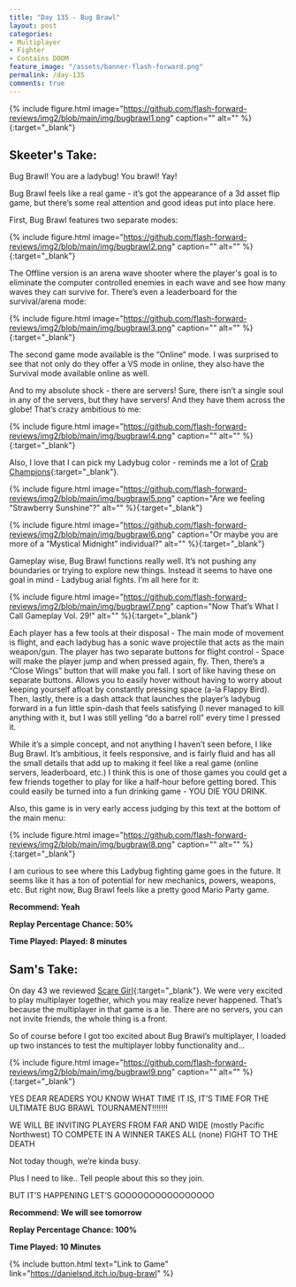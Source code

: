 ```yaml
---
title: "Day 135 - Bug Brawl"
layout: post
categories:
- Multiplayer
- Fighter
- Contains DOOM
feature_image: "/assets/banner-flash-forward.png"
permalink: /day-135
comments: true
---
```


{% include figure.html image="https://github.com/flash-forward-reviews/img2/blob/main/img/bugbrawl1.png" caption="" alt="" %}{:target="_blank"}

## Skeeter's Take:

Bug Brawl! You are a ladybug! You brawl! Yay!

Bug Brawl feels like a real game - it’s got the appearance of a 3d asset flip game, but there’s some real attention and good ideas put into place here. 

First, Bug Brawl features two separate modes:

{% include figure.html image="https://github.com/flash-forward-reviews/img2/blob/main/img/bugbrawl2.png" caption="" alt="" %}{:target="_blank"}

The Offline version is an arena wave shooter where the player's goal is to eliminate the computer controlled enemies in each wave and see how many waves they can survive for. There’s even a leaderboard for the survival/arena mode: 

{% include figure.html image="https://github.com/flash-forward-reviews/img2/blob/main/img/bugbrawl3.png" caption="" alt="" %}{:target="_blank"}

The second game mode available is the “Online” mode. I was surprised to see that not only do they offer a VS mode in online, they also have the Survival mode available online as well.

And to my absolute shock - there are servers! Sure, there isn’t a single soul in any of the servers, but they have servers! And they have them across the globe! That’s crazy ambitious to me: 

{% include figure.html image="https://github.com/flash-forward-reviews/img2/blob/main/img/bugbrawl4.png" caption="" alt="" %}{:target="_blank"}

Also, I love that I can pick my Ladybug color - reminds me a lot of [Crab Champions](https://www.google.com/url?q=https://crabchampions.com/&sa=D&source=docs&ust=1726187302386563&usg=AOvVaw1UQOlSeIMTDNH9yjWXvhjo){:target="_blank"}.

{% include figure.html image="https://github.com/flash-forward-reviews/img2/blob/main/img/bugbrawl5.png" caption="Are we feeling “Strawberry Sunshine”?" alt="" %}{:target="_blank"}

{% include figure.html image="https://github.com/flash-forward-reviews/img2/blob/main/img/bugbrawl6.png" caption="Or maybe you are more of a “Mystical Midnight” individual?" alt="" %}{:target="_blank"}

Gameplay wise, Bug Brawl functions really well. It’s not pushing any boundaries or trying to explore new things. Instead it seems to have one goal in mind - Ladybug arial fights. I’m all here for it:

{% include figure.html image="https://github.com/flash-forward-reviews/img2/blob/main/img/bugbrawl7.png" caption="Now That’s What I Call Gameplay Vol. 29!" alt="" %}{:target="_blank"}

Each player has a few tools at their disposal - 
The main mode of movement is flight, and each ladybug has a sonic wave projectile that acts as the main weapon/gun. 
The player has two separate buttons for flight control - Space will make the player jump and when pressed again, fly. Then, there’s a “Close Wings” button that will make you fall. I sort of like having these on separate buttons. Allows you to easily hover without having to worry about keeping yourself afloat by constantly pressing space (a-la Flappy Bird). 
Then, lastly, there is a dash attack that launches the player’s ladybug forward in a fun little spin-dash that feels satisfying (I never managed to kill anything with it, but I was still yelling “do a barrel roll” every time I pressed it. 

While it’s a simple concept, and not anything I haven’t seen before, I like Bug Brawl. It’s ambitious, it feels responsive, and is fairly fluid and has all the small details that add up to making it feel like a real game (online servers, leaderboard, etc.) I think this is one of those games you could get a few friends together to play for like a half-hour before getting bored. This could easily be turned into a fun drinking game - YOU DIE YOU DRINK. 

Also, this game is in very early access judging by this text at the bottom of the main menu:

{% include figure.html image="https://github.com/flash-forward-reviews/img2/blob/main/img/bugbrawl8.png" caption="" alt="" %}{:target="_blank"}

I am curious to see where this Ladybug fighting game goes in the future. It seems like it has a ton of potential for new mechanics, powers, weapons, etc. But right now, Bug Brawl feels like a pretty good Mario Party game. 

**Recommend: Yeah**

**Replay Percentage Chance: 50%**

**Time Played: Played: 8 minutes**

## Sam's Take:

On day 43 we reviewed [Scare Girl](https://flash-forward-reviews.github.io/day-43){:target="_blank"}. We were very excited to play multiplayer together, which you may realize never happened. That’s because the multiplayer in that game is a lie. There are no servers, you can not invite friends, the whole thing is a front.

So of course before I got too excited about Bug Brawl’s multiplayer, I loaded up two instances to test the multiplayer lobby functionality and...

{% include figure.html image="https://github.com/flash-forward-reviews/img2/blob/main/img/bugbrawl9.png" caption="" alt="" %}{:target="_blank"}

YES DEAR READERS YOU KNOW WHAT TIME IT IS, IT’S TIME FOR THE ULTIMATE BUG BRAWL TOURNAMENT!!!!!!!

WE WILL BE INVITING PLAYERS FROM FAR AND WIDE (mostly Pacific Northwest) TO COMPETE IN A WINNER TAKES ALL (none) FIGHT TO THE DEATH

Not today though, we’re kinda busy.

Plus I need to like.. Tell people about this so they join.

BUT IT’S HAPPENING LET’S GOOOOOOOOOOOOOOOO

**Recommend: We will see tomorrow**

**Replay Percentage Chance: 100%**

**Time Played: 10 Minutes**

{% include button.html text="Link to Game" link="https://danielsnd.itch.io/bug-brawl" %}
